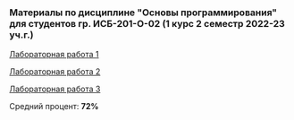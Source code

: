 ### Материалы по дисциплине "Основы программирования" для студентов гр. ИСБ-201-О-02 (1 курс 2 семестр 2022-23 уч.г.)

[Лабораторная работа 1](https://github.com/popova-ap/OmsuMaterials/tree/master/lab_1.pdf)

[Лабораторная работа 2](https://github.com/popova-ap/OmsuMaterials/tree/master/lab_2.pdf)

[Лабораторная работа 3](https://github.com/popova-ap/OmsuMaterials/tree/master/lab_3.pdf)
 
Средний процент: **72%** 

